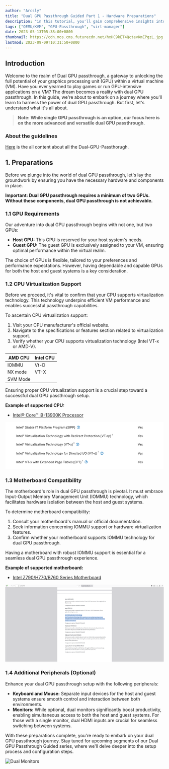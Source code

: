 ```yaml
---
author: "Arcsly"
title: "Dual GPU Passthrough Guided Part 1 - Hardware Preparations"
description: "in this tutorial, you'll gain comprehensive insights into preparing your hardware for GPU passthrough. Learn the crucial steps and requirements that pave the way for a successful setup."
tags: ["QEMU/KVM", "GPU-Passthrough", "virt-manager"]
date: 2023-05-13T05:38:00+0800
thumbnail: https://cdn.mos.cms.futurecdn.net/hxHC9kET4QctevKmEPgzL.jpg
lastmod: 2023-09-09T10:31:50+0800
---
```


## Introduction

Welcome to the realm of Dual GPU passthrough, a gateway to unlocking the full potential of your graphics processing unit (GPU) within a virtual machine (VM). Have you ever yearned to play games or run GPU-intensive applications on a VM? The dream becomes a reality with dual GPU passthrough. In this guide, we're about to embark on a journey where you'll learn to harness the power of dual GPU passthrough. But first, let's understand what it's all about.

>**Note: While single GPU passthrough is an option, our focus here is on the more advanced and versatile dual GPU passthrough.**

### About the guidelines

[Here](/en/tags/virt-manager/) is the all content about all the Dual-GPU-Passthorugh.

## 1. Preparations

Before we plunge into the world of dual GPU passthrough, let's lay the groundwork by ensuring you have the necessary hardware and components in place.

**Important: Dual GPU passthrough requires a minimum of two GPUs. Without these components, dual GPU passthrough is not achievable.**

### 1.1 GPU Requirements

Our adventure into dual GPU passthrough begins with not one, but two GPUs:

- **Host GPU:** This GPU is reserved for your host system's needs.
- **Guest GPU:** The guest GPU is exclusively assigned to your VM, ensuring optimal performance within the virtual realm.

The choice of GPUs is flexible, tailored to your preferences and performance expectations. However, having dependable and capable GPUs for both the host and guest systems is a key consideration.

### 1.2 CPU Virtualization Support

Before we proceed, it's vital to confirm that your CPU supports virtualization technology. This technology underpins efficient VM performance and enables successful passthrough capabilities.

To ascertain CPU virtualization support:

1. Visit your CPU manufacturer's official website.
2. Navigate to the specifications or features section related to virtualization support.
3. Verify whether your CPU supports virtualization technology (Intel VT-x or AMD-V).

| AMD CPU   | Intel CPU |
| ----------|-----------|
| IOMMU     | Vt-D      |
| NX mode   | VT-X      |
| SVM Mode  |           |


Ensuring proper CPU virtualization support is a crucial step toward a successful dual GPU passthrough setup.

**Example of supported CPU:**

- [Intel® Core™ i9-13900K Processor](https://www.intel.com/content/www/us/en/products/sku/230496/intel-core-i913900k-processor-36m-cache-up-to-5-80-ghz/specifications.html?wapkw=i9%2013900k)

![CPU](./Example-with-cpu-supported.png)

### 1.3 Motherboard Compatibility

The motherboard's role in dual GPU passthrough is pivotal. It must embrace Input-Output Memory Management Unit (IOMMU) technology, which facilitates hardware isolation between the host and guest systems.

To determine motherboard compatibility:

1. Consult your motherboard's manual or official documentation.
2. Seek information concerning IOMMU support or hardware virtualization features.
3. Confirm whether your motherboard supports IOMMU technology for dual GPU passthrough.

Having a motherboard with robust IOMMU support is essential for a seamless dual GPU passthrough experience.

**Example of supported motherboard:**

- [Intel Z790/H770/B760 Series Motherboard](https://download.asrock.com/Manual/Software/Intel%20B760/Software_BIOS%20Setup%20Guide_English.pdf)

![MotherBoard](./Example-with-motherboard-supported.png)

### 1.4 Additional Peripherals (Optional)

Enhance your dual GPU passthrough setup with the following peripherals:

- **Keyboard and Mouse:** Separate input devices for the host and guest systems ensure smooth control and interaction between both environments.
- **Monitors:** While optional, dual monitors significantly boost productivity, enabling simultaneous access to both the host and guest systems. For those with a single monitor, dual HDMI inputs are crucial for seamless switching between systems.

With these preparations complete, you're ready to embark on your dual GPU passthrough journey. Stay tuned for upcoming segments of our Dual GPU Passthrough Guided series, where we'll delve deeper into the setup process and configuration steps.

![Dual Monitors](http://www.rdaxpress.com/uploads/3/1/6/7/31672951/s586650569732673968_p93_i1_w2560.jpeg)